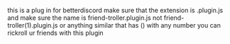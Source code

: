 this is a plug in for betterdiscord
make sure that the extension is .plugin.js
and make sure the name is friend-troller.plugin.js not friend-troller(1).plugin.js
or anything similar that has () with any number
you can rickroll ur friends with this plugin
